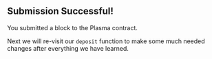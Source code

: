 ## Submission Successful! 

You submitted a block to the Plasma contract. 

Next we will re-visit our `deposit` function to make some much needed changes after everything we have learned.